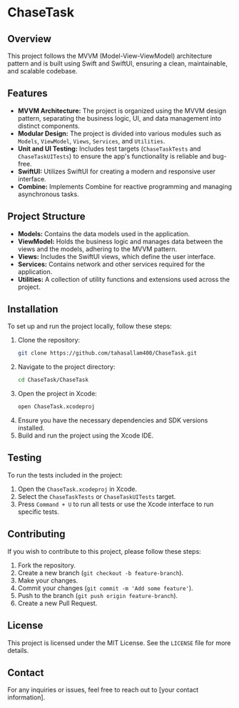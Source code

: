 # ChaseTask

## Overview

This project follows the MVVM (Model-View-ViewModel) architecture pattern and is built using Swift and SwiftUI, ensuring a clean, maintainable, and scalable codebase.

## Features

- **MVVM Architecture:** The project is organized using the MVVM design pattern, separating the business logic, UI, and data management into distinct components.
- **Modular Design:** The project is divided into various modules such as `Models`, `ViewModel`, `Views`, `Services`, and `Utilities`.
- **Unit and UI Testing:** Includes test targets (`ChaseTaskTests` and `ChaseTaskUITests`) to ensure the app's functionality is reliable and bug-free.
- **SwiftUI:** Utilizes SwiftUI for creating a modern and responsive user interface.
- **Combine:** Implements Combine for reactive programming and managing asynchronous tasks.

## Project Structure

- **Models:** Contains the data models used in the application.
- **ViewModel:** Holds the business logic and manages data between the views and the models, adhering to the MVVM pattern.
- **Views:** Includes the SwiftUI views, which define the user interface.
- **Services:** Contains network and other services required for the application.
- **Utilities:** A collection of utility functions and extensions used across the project.

## Installation

To set up and run the project locally, follow these steps:

1. Clone the repository:
    ```bash
    git clone https://github.com/tahasallam400/ChaseTask.git
    ```
2. Navigate to the project directory:
    ```bash
    cd ChaseTask/ChaseTask
    ```
3. Open the project in Xcode:
    ```bash
    open ChaseTask.xcodeproj
    ```
4. Ensure you have the necessary dependencies and SDK versions installed.
5. Build and run the project using the Xcode IDE.

## Testing

To run the tests included in the project:

1. Open the `ChaseTask.xcodeproj` in Xcode.
2. Select the `ChaseTaskTests` or `ChaseTaskUITests` target.
3. Press `Command + U` to run all tests or use the Xcode interface to run specific tests.

## Contributing

If you wish to contribute to this project, please follow these steps:

1. Fork the repository.
2. Create a new branch (`git checkout -b feature-branch`).
3. Make your changes.
4. Commit your changes (`git commit -m 'Add some feature'`).
5. Push to the branch (`git push origin feature-branch`).
6. Create a new Pull Request.

## License

This project is licensed under the MIT License. See the `LICENSE` file for more details.

## Contact

For any inquiries or issues, feel free to reach out to [your contact information].
